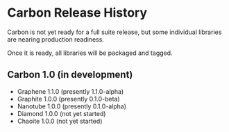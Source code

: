 # Carbon Release History
Carbon is not yet ready for a full suite release, but some individual libraries are nearing production readiness.

Once it is ready, all libraries will be packaged and tagged.

## Carbon 1.0 (in development)
- Graphene 1.1.0 (presently 1.1.0-alpha)
- Graphite 1.0.0 (presently 0.1.0-beta)
- Nanotube 1.0.0 (presently 0.1.0-alpha)
- Diamond 1.0.0 (not yet started)
- Chaoite 1.0.0 (not yet started)